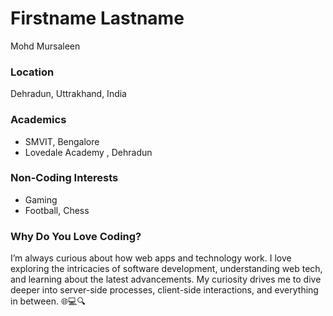 # Firstname Lastname

Mohd Mursaleen

### Location

Dehradun, Uttrakhand, India

### Academics

- SMVIT, Bengalore
- Lovedale Academy , Dehradun

### Non-Coding Interests

- Gaming
- Football, Chess

### Why Do You Love Coding?

I’m always curious about how web apps and technology work. I love exploring the intricacies of software development, understanding web tech, and learning about the latest advancements. My curiosity drives me to dive deeper into server-side processes, client-side interactions, and everything in between. 🌐💻🔍
